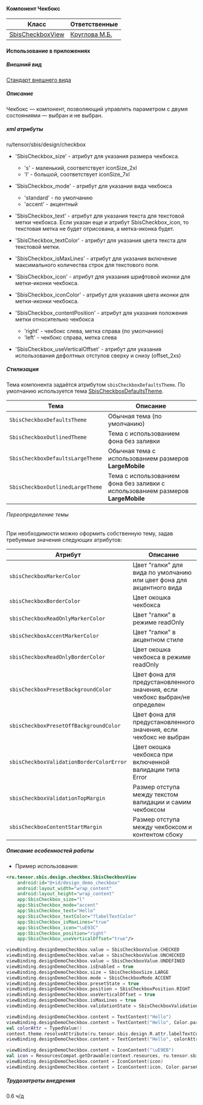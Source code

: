 #### Компонент Чекбокс

| Класс                                                                                | Ответственные                                                                       |
|--------------------------------------------------------------------------------------|-------------------------------------------------------------------------------------|
| [SbisCheckboxView](src/main/java/ru/tensor/sbis/design/checkbox/SbisCheckboxView.kt) | [Круглова М.Б.](https://online.sbis.ru/person/8a7248e7-b4b2-4c2e-a988-3534eab414f8) |

#### Использование в приложениях

##### Внешний вид

[Стандарт внешнего вида](https://www.figma.com/proto/VK0uvII8ioHnSd1Gy7r44w/%D0%A7%D0%B5%D0%BA%D0%B1%D0%BE%D0%BA%D1%81%D1%8B-(Web%2C-Mobile%2C-Retail)?node-id=632%3A12288)

##### Описание

Чекбокс — компонент, позволяющий управлять параметром с двумя состояниями — выбран и не выбран.

##### xml атрибуты

ru/tensor/sbis/design/checkbox

- 'SbisCheckbox_size' - атрибут для указания размера чекбокса.
    - 's' - маленький, соответствует iconSize_2xl
    - 'l' - большой, соответствует iconSize_7xl

- 'SbisCheckbox_mode' - атрибут для указания вида чекбокса
    - 'standard' - по умолчанию
    - 'accent' - акцентный

- 'SbisCheckbox_text' - атрибут для указания текста для текстовой метки чекбокса. Если указан еще и атрибут
  SbisCheckbox_icon, то текстовая метка не будет отрисована, а метка-иконка будет.

- 'SbisCheckbox_textColor' - атрибут для указания цвета текста для текстовой метки.

- 'SbisCheckbox_isMaxLines' - атрибут для указания включение максимального количества строк для текстового поля.

- 'SbisCheckbox_icon' - атрибут для указания шрифтовой иконки для метки-иконки чекбокса.

- 'SbisCheckbox_iconColor' - атрибут для указания цвета иконки для метки-иконки чекбокса.

- 'SbisCheckbox_contentPosition' - атрибут для указания положения метки относительно чекбокса
  - 'right' - чекбокс слева, метка справа (по умолчанию)
  - 'left' - чекбокс справа, метка слева

- 'SbisCheckbox_useVerticalOffset' - атрибут для указания использования дефолтных отступов сверху и снизу (offset_2xs)
  
##### Стилизация
Тема компонента задаётся атрибутом `sbisCheckboxDefaultsTheme`. По умолчанию используется тема [SbisCheckboxDefaultsTheme](src/main/res/values/theme_sbis_checkbox.xml).

| Тема                             | Описание                                                                         |
|----------------------------------|----------------------------------------------------------------------------------|
| `SbisCheckboxDefaultsTheme`      | Обычная тема (по умолчанию)                                                      |  
| `SbisCheckboxOutlinedTheme`      | Тема с использованием фона без заливки                                           |  
| `SbisCheckboxDefaultsLargeTheme` | Обычная тема с использованием размеров **LargeMobile**                           |  
| `SbisCheckboxOutlinedLargeTheme` | Тема с использованием фона без заливки с использованием размеров **LargeMobile** |

###### Переопределение темы
При необходимости можно оформить собственную тему, задав требуемые значения следующих атрибутов:

| Атрибут                                  | Описание                                                                    |
|------------------------------------------|-----------------------------------------------------------------------------|
| `sbisCheckboxMarkerColor`                | Цвет "галки" для вида по умолчанию или цвет фона для акцентного вида        |  
| `sbisCheckboxBorderColor`                | Цвет окошка чекбокса                                                        |  
| `sbisCheckboxReadOnlyMarkerColor`        | Цвет "галки" в режиме readOnly                                              |  
| `sbisCheckboxAccentMarkerColor`          | Цвет "галки" в акцентном стиле                                              |  
| `sbisCheckboxReadOnlyBorderColor`        | Цвет окошка чекбокса в режиме readOnly                                      |
| `sbisCheckboxPresetBackgroundColor`      | Цвет фона для предустановленного значения, если чекбокс выбран/не определен |
| `sbisCheckboxPresetOffBackgroundColor`   | Цвет фона для предустановленного значения, если чекбокс не выбран           |
| `sbisCheckboxValidationBorderColorError` | Цвет окошка чекбокса при включенной валидации типа Error                    |
| `sbisCheckboxValidationTopMargin`        | Размер отступа между текстом валидации и самим чекбоксом                    |
| `sbisCheckboxContentStartMargin`         | Размер отступа между чекбоксом и контентом сбоку                            |

##### Описание особенностей работы
- Пример использования:
```xml
<ru.tensor.sbis.design.checkbox.SbisCheckboxView
    android:id="@+id/design_demo_checkbox"
    android:layout_width="wrap_content"
    android:layout_height="wrap_content"
    app:SbisCheckbox_size="l"
    app:SbisCheckbox_mode="accent"    
    app:SbisCheckbox_text="Hello" 
    app:SbisCheckbox_textColor="?labelTextColor" 
    app:SbisCheckbox_isMaxLines="true"
    app:SbisCheckbox_icon="\uE93C"
    app:SbisCheckbox_position="right" 
    app:SbisCheckbox_useVerticalOffset="true"/>
```
```kotlin
viewBinding.designDemoCheckbox.value = SbisCheckboxValue.CHECKED
viewBinding.designDemoCheckbox.value = SbisCheckboxValue.UNCHECKED
viewBinding.designDemoCheckbox.value = SbisCheckboxValue.UNDEFINED
viewBinding.designDemoCheckbox.isEnabled = true
viewBinding.designDemoCheckbox.size = SbisCheckboxSize.LARGE
viewBinding.designDemoCheckbox.mode = SbisCheckboxMode.ACCENT
viewBinding.designDemoCheckbox.presetState = true
viewBinding.designDemoCheckbox.position = SbisCheckboxPosition.RIGHT
viewBinding.designDemoCheckbox.useVerticalOffset = true
viewBinding.designDemoCheckbox.isMaxLines = true
viewBinding.designDemoCheckbox.validationState = SbisCheckboxValidationState.Error("Обязательное поле")

viewBinding.designDemoCheckbox.content = TextContent("Hello")
viewBinding.designDemoCheckbox.content = TextContent("Hello", Color.parseColor("#DD2044"), true)
val colorAttr = TypedValue()
context.theme.resolveAttribute(ru.tensor.sbis.design.R.attr.labelTextColor, colorAttr, true)
viewBinding.designDemoCheckbox.content = TextContent("Hello", colorAttr.data)

viewBinding.designDemoCheckbox.content = IconContent("\uE9EB")
val icon = ResourcesCompat.getDrawable(context.resources, ru.tensor.sbis.design.R.drawable.ic_sbis_bird, context.theme)
viewBinding.designDemoCheckbox.content = IconContent(icon)
viewBinding.designDemoCheckbox.content = IconContent(icon, Color.parseColor("#DD2044"))
```

##### Трудозатраты внедрения
0.6 ч/д
